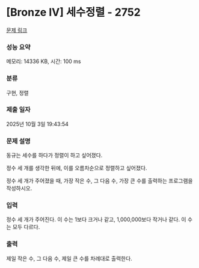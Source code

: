 # [Bronze IV] 세수정렬 - 2752 

[문제 링크](https://www.acmicpc.net/problem/2752) 

### 성능 요약

메모리: 14336 KB, 시간: 100 ms

### 분류

구현, 정렬

### 제출 일자

2025년 10월 3일 19:43:54

### 문제 설명

<p style="user-select: auto !important;">동규는 세수를 하다가 정렬이 하고 싶어졌다.</p>

<p style="user-select: auto !important;">정수 세 개를 생각한 뒤에, 이를 오름차순으로 정렬하고 싶어졌다.</p>

<p style="user-select: auto !important;">정수 세 개가 주어졌을 때, 가장 작은 수, 그 다음 수, 가장 큰 수를 출력하는 프로그램을 작성하시오.</p>

### 입력 

 <p style="user-select: auto !important;">정수 세 개가 주어진다. 이 수는 1보다 크거나 같고, 1,000,000보다 작거나 같다. 이 수는 모두 다르다.</p>

### 출력 

 <p style="user-select: auto !important;">제일 작은 수, 그 다음 수, 제일 큰 수를 차례대로 출력한다.</p>

